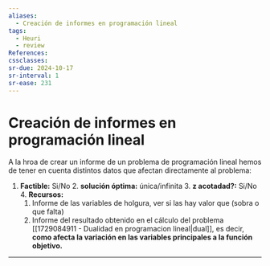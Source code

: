 ```yaml
---
aliases:
  - Creación de informes en programación lineal
tags:
  - Heuri
  - review
References: 
cssclasses:
sr-due: 2024-10-17
sr-interval: 1
sr-ease: 231
---
```

# Creación de informes en programación lineal

A la hroa de crear un informe de un problema de programación lineal hemos de tener en cuenta distintos datos que afectan directamente al problema: 

1. **Factible:** Si/No
   2. **solución óptima:** única/infinita
   3. **z acotadad?:** Si/No
   4. **Recursos:**
	  1. Informe de las variables de holgura, ver si las hay valor que (sobra o que falta)
	  2. Informe del resultado obtenido en el cálculo del problema [[1729084911 - Dualidad en programacion lineal|dual]], es decir, **como afecta la variación en las variables principales a la función objetivo.**

***
